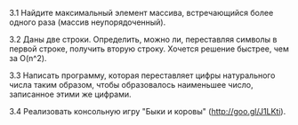 3.1
Найдите максимальный элемент массива, встречающийся более одного раза (массив неупорядоченный).

3.2
Даны две строки. Определить, можно ли, переставляя символы в первой строке, получить вторую строку. 
Хочется решение быстрее, чем за O(n^2).

3.3
Написать программу, которая переставляет цифры натурального числа таким образом, чтобы образовалось наименьшее число, 
записанное этими же цифрами.

3.4
Реализовать консольную игру "Быки и коровы" (http://goo.gl/J1LKti).
